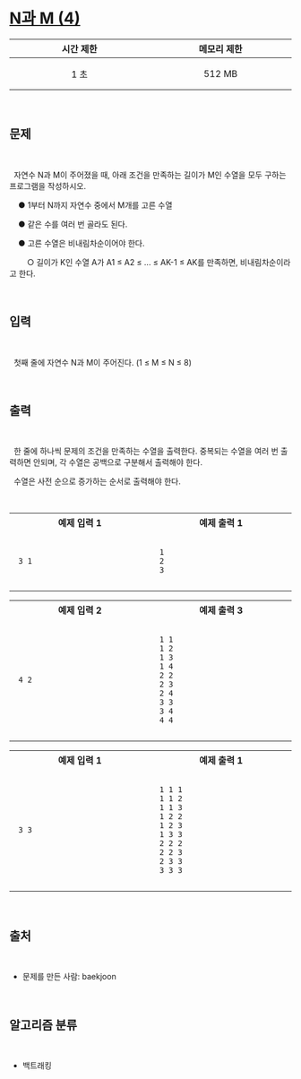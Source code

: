 # [N과 M (4)](https://www.acmicpc.net/problem/15652)

<center>

| 시간 제한 | 메모리 제한 |
| :-------: | :---------: |
|   1 초    |   512 MB    |

</center>
<br />

## 문제

<br />

&nbsp; 자연수 N과 M이 주어졌을 때, 아래 조건을 만족하는 길이가 M인 수열을 모두 구하는 프로그램을 작성하시오.

&nbsp; &nbsp; ● 1부터 N까지 자연수 중에서 M개를 고른 수열

&nbsp; &nbsp; ● 같은 수를 여러 번 골라도 된다.

&nbsp; &nbsp; ● 고른 수열은 비내림차순이어야 한다.

&nbsp; &nbsp; &nbsp; &nbsp; ○ 길이가 K인 수열 A가 A1 ≤ A2 ≤ ... ≤ AK-1 ≤ AK를 만족하면, 비내림차순이라고 한다.

<br />

## 입력

<br />

&nbsp; 첫째 줄에 자연수 N과 M이 주어진다. (1 ≤ M ≤ N ≤ 8)

<br />

## 출력

<br />

&nbsp; 한 줄에 하나씩 문제의 조건을 만족하는 수열을 출력한다. 중복되는 수열을 여러 번 출력하면 안되며, 각 수열은 공백으로 구분해서 출력해야 한다.

&nbsp; 수열은 사전 순으로 증가하는 순서로 출력해야 한다.

<br />
<center>
<style>th {width: 30vw; text-align: center;} td {padding: 1em;}</style>
<table><tr><th>예제 입력 1</th><th>예제 출력 1</th></tr><tr><td>

```
3 1
```

</td><td>

```
1
2
3
```

</td></tr></table>
<table><tr><th>예제 입력 2</th><th>예제 출력 3</th></tr><tr><td>

```
4 2
```

</td><td>

```
1 1
1 2
1 3
1 4
2 2
2 3
2 4
3 3
3 4
4 4
```

</td></tr></table>
<table><tr><th>예제 입력 1</th><th>예제 출력 1</th></tr><tr><td>

```
3 3
```

</td><td>

```
1 1 1
1 1 2
1 1 3
1 2 2
1 2 3
1 3 3
2 2 2
2 2 3
2 3 3
3 3 3
```

</td></tr></table>
</center>
<br />

## 출처

<br />

- 문제를 만든 사람: baekjoon

<br />

## 알고리즘 분류

<br />

- 백트래킹
